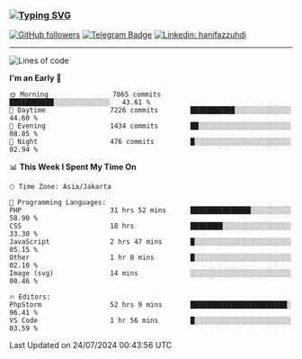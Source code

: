 ### [![Typing SVG](https://readme-typing-svg.herokuapp.com?font=lato&size=22&lines=Hi+There+👋)](https://git.io/typing-svg) 

[![GitHub followers](https://img.shields.io/github/followers/hanifazzuhdi?label=Follow&style=social)](https://github.com/hanifazzuhdi/?tab=follow) 
[![Telegram Badge](https://img.shields.io/badge/-hanif0198-blue?style=social&logo=telegram&link=https://www.t.me/hanif0198/)](https://www.t.me/hanif0198/) 
[![Linkedin: hanifazzuhdi](https://img.shields.io/badge/-hanifazzuhdi-blue?style=flat-square&logo=Linkedin&logoColor=white&link=https://www.linkedin.com/in/hanif-az-zuhdi-69688019b/)](https://www.linkedin.com/in/hanif-az-zuhdi-69688019b/) 

<hr/>

<!--START_SECTION:waka-->
![Lines of code](https://img.shields.io/badge/From%20Hello%20World%20I%27ve%20Written-60.6%20million%20lines%20of%20code-blue)

**I'm an Early 🐤** 

```text
🌞 Morning                7065 commits        ███████████░░░░░░░░░░░░░░   43.61 % 
🌆 Daytime                7226 commits        ███████████░░░░░░░░░░░░░░   44.60 % 
🌃 Evening                1434 commits        ██░░░░░░░░░░░░░░░░░░░░░░░   08.85 % 
🌙 Night                  476 commits         █░░░░░░░░░░░░░░░░░░░░░░░░   02.94 % 
```


📊 **This Week I Spent My Time On** 

```text
🕑︎ Time Zone: Asia/Jakarta

💬 Programming Languages: 
PHP                      31 hrs 52 mins      ███████████████░░░░░░░░░░   58.90 % 
CSS                      18 hrs              ████████░░░░░░░░░░░░░░░░░   33.30 % 
JavaScript               2 hrs 47 mins       █░░░░░░░░░░░░░░░░░░░░░░░░   05.15 % 
Other                    1 hr 8 mins         █░░░░░░░░░░░░░░░░░░░░░░░░   02.10 % 
Image (svg)              14 mins             ░░░░░░░░░░░░░░░░░░░░░░░░░   00.46 % 

🔥 Editors: 
PhpStorm                 52 hrs 9 mins       ████████████████████████░   96.41 % 
VS Code                  1 hr 56 mins        █░░░░░░░░░░░░░░░░░░░░░░░░   03.59 % 
```


 Last Updated on 24/07/2024 00:43:56 UTC
<!--END_SECTION:waka-->
